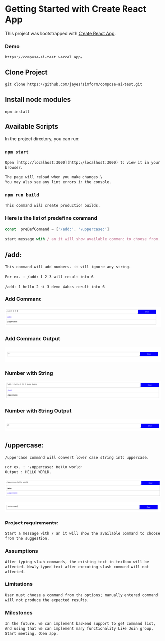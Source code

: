 # Getting Started with Create React App

This project was bootstrapped with [Create React App](https://github.com/facebook/create-react-app).

### Demo

```
https://compose-ai-test.vercel.app/
```

## Clone Project

```
git clone https://github.com/jayeshsimform/compose-ai-test.git
```

## Install node modules

```
npm install
```

## Available Scripts

In the project directory, you can run:

### `npm start`

```Runs the app in the development mode.\
Open [http://localhost:3000](http://localhost:3000) to view it in your browser.

The page will reload when you make changes.\
You may also see any lint errors in the console.
```

### `npm run build`

```
This command will create production builds.
```

### Here is the list of predefine command

```js
const  preDefCommand = ['/add:', '/uppercase:']

start message with / an it will show available command to choose from. Because of time limitation, manual typing command will not work as expected.

```

<h2>/add:</h2>

```
This command will add numbers. it will ignore any string.

For ex. : /add: 1 2 3 will result into 6

/add: 1 hello 2 hi 3 demo 4abcs result into 6

```

### Add Command

![alt text](https://raw.githubusercontent.com/jayeshsimform/compose-ai-test/master/src/images/add-command-code.png)

### Add Command Output

![alt text](https://github.com/jayeshsimform/compose-ai-test/blob/master/src/images/add-command-output.png?raw=true)

### Number with String

![alt text](https://github.com/jayeshsimform/compose-ai-test/blob/master/src/images/add-command-validation-code.png?raw=true)

### Number with String Output

![alt text](https://github.com/jayeshsimform/compose-ai-test/blob/master/src/images/add-command-validation-code-output.png?raw=true)

<h2>/uppercase:</h2>

```
/uppercase command will convert lower case string into uppercase.

For ex. : "/uppercase: hello world"
Output : HELLO WORLD.

```

![alt text](https://github.com/jayeshsimform/compose-ai-test/blob/master/src/images/uppercase-command-code.png?raw=true)

![alt text](https://github.com/jayeshsimform/compose-ai-test/blob/master/src/images/uppercase-command-output.png?raw=true)

### Project requirements:

```
Start a message with / an it will show the available command to choose from the suggestion.
```

### Assumptions

```
After typing slash commands, the existing text in textbox will be affected. Newly typed text after executing slash command will not affected.
```

### Limitations

```
User must choose a command from the options; manually entered command will not produce the expected results.
```

### Milestones

```
In the future, we can implement backend support to get command list, And using that we can implement many functionality Like Join group, Start meeting, Open app.
```
